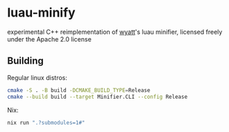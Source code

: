 # luau-minify

experimental C++ reimplementation of [wyatt](https://github.com/httpget)'s luau minifier, licensed freely under the Apache 2.0 license

## Building

Regular linux distros:

```bash
cmake -S . -B build -DCMAKE_BUILD_TYPE=Release
cmake --build build --target Minifier.CLI --config Release
```

Nix:

```bash
nix run ".?submodules=1#"
```
